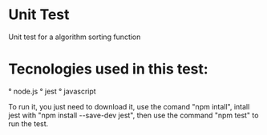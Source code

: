 # Unit Test
 
Unit test for a algorithm sorting function

# Tecnologies used in this test: 
° node.js
° jest
° javascript

 To run it, you just need to download it, use the comand "npm intall", intall jest with "npm install --save-dev jest", then use the command "npm test" to run the test. 
